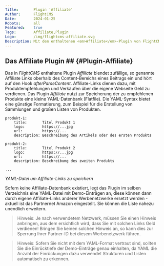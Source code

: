 ```yaml
---
Title:       Plugin 'Affiliate'
Author:      FlightCMS
Date:        2024-01-25
Robots:      all
Featured:	 true
Tags:        Affiliate,Plugin
Logo:        /img/flightcms-affiliate.svg
Description: Mit dem enthaltenen <em>Affiliate</em>-Plugin von FlightCMS, kannst du einfach mit deiner Webseite Geld verdienen.
---
```

## Das Affiliate Plugin ## {#Plugin-Affiliate}

Das in _FlightCMS_ enthaltene Plugin _Affiliate_ blendet zufällige, so genannte Affiliate Links oberhalb des Content-Bereichs eines Beitrags ein und hört auf den Hook _afterParseContent_. Affiliate-Links dienen dazu, mit Produktempfehlungen und Verkäufen über die eigene Webseite Geld zu verdienen. Das Plugin _Affiliate_ nutzt zur Speicherung der zu empfehlenen Produkte eine kleine YAML-Datenbank (Flatfile). Die YAML-Syntax bietet eine günstige Formatierung, zum Beispiel für die Erstellung von Sammlungen und großen Listen von Produkten.

    produkt-1:
        title:       Titel Produkt 1
        logo:        https://...jpg
        url:         https://...
        description: Beschreibung des Artikels oder des ersten Produkts

    produkt-2:
        title:       Titel Produkt 2
        logo:        https://...jpg
        url:         https://...
        description: Beschreibung des zweiten Produkts

    ...
_YAML-Datei um Affiliate-Links zu speichern_

Sofern keine Affiliate-Datenbank existiert, legt das Plugin im selben Verzeichnis eine YAML-Datei mit Demo-Einträgen an, diese können dann durch eigene Affiliate-Links anderer Werbenetzwerke ersetzt werden - aktuell ist das Partnernet Amazon eingestellt. Sie können die Liste nahezu unendlich erweitern.

>Hinweis: Je nach verwendetem Netzwerk, müssen Sie einen Hinweis anbringen, aus dem ersichtlich wird, dass Sie mit solchen Links Geld verdienen! Bringen Sie keinen solchen Hinweis an, so kann dies zur Sperrung Ihrer Partner-ID bei diesem Werbenetzwerk führen.

>Hinweis: Sofern Sie nicht mit dem YAML-Format vertraut sind, sollten Sie die Einrücktiefe der Demo-Einträge genau einhalten, da YAML die Anzahl der Einrückungen dazu verwendet Strukturen und Listen automatisch zu erkennen.